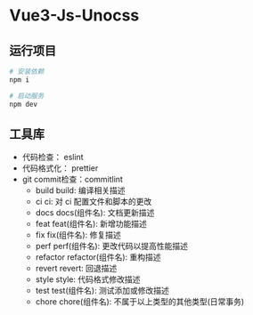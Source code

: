 # Vue3-Js-Unocss


## 运行项目
```bash
# 安装依赖
npm i

# 启动服务
npm dev

```


## 工具库
- 代码检查：   eslint
- 代码格式化： prettier
- git commit检查：commitlint
   + build      build: 编译相关描述
   + ci         ci: 对 ci 配置文件和脚本的更改
   + docs       docs(组件名): 文档更新描述
   + feat       feat(组件名): 新增功能描述
   + fix        fix(组件名): 修复描述
   + perf       perf(组件名): 更改代码以提高性能描述
   + refactor   refactor(组件名): 重构描述
   + revert     revert: 回退描述
   + style      style: 代码格式修改描述
   + test       test(组件名): 测试添加或修改描述
   + chore      chore(组件名): 不属于以上类型的其他类型(日常事务)